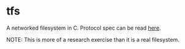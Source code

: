 # tfs
A networked filesystem in C. Protocol spec can be read [here](https://github.com/xoreo/tfs/blob/master/protocol.md).

NOTE: This is more of a research exercise than it is a real filesystem.
